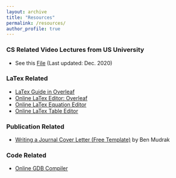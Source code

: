 ```yaml
---
layout: archive
title: "Resources"
permalink: /resources/
author_profile: true
---
```


### CS Related Video Lectures from US University
* See this [File](../files/Open_Course.pdf) (Last updated: Dec. 2020)

### LaTex Related
* [LaTex Guide in Overleaf](https://www.overleaf.com/learn)
* [Online LaTex Editor: Overleaf](https://www.overleaf.com/)
* [Online LaTex Equation Editor](https://latex.codecogs.com/legacy/eqneditor/editor.php)
* [Online LaTex Table Editor](https://www.latex-tables.com/)

### Publication Related
* [Writing a Journal Cover Letter (Free Template)](https://www.aje.com/arc/writing-cover-letter/) by Ben Mudrak

### Code Related
* [Online GDB Compiler](https://www.onlinegdb.com/online_c++_compiler)

